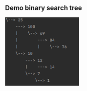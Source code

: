 ## Demo binary search tree

![alt text](https://github.com/hongminhcbg/data-struct/blob/main/images/bst.png?raw=true)